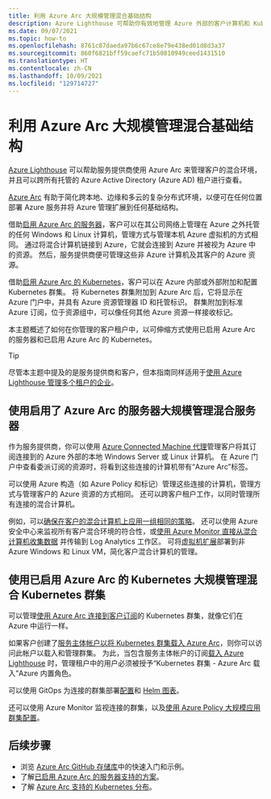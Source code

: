```yaml
---
title: 利用 Azure Arc 大规模管理混合基础结构
description: Azure Lighthouse 可帮助你有效地管理 Azure 外部的客户计算机和 Kubernetes 群集。
ms.date: 09/07/2021
ms.topic: how-to
ms.openlocfilehash: 8761c87daeda97b6c67ce8e79e438ed01d8d3a37
ms.sourcegitcommit: 860f6821bff59caefc71b50810949ceed1431510
ms.translationtype: HT
ms.contentlocale: zh-CN
ms.lasthandoff: 10/09/2021
ms.locfileid: "129714727"
---
```

# <a name="manage-hybrid-infrastructure-at-scale-with-azure-arc"></a>利用 Azure Arc 大规模管理混合基础结构

[Azure Lighthouse](../overview.md) 可以帮助服务提供商使用 Azure Arc 来管理客户的混合环境，并且可以跨所有托管的 Azure Active Directory (Azure AD) 租户进行查看。

[Azure Arc](../../azure-arc/overview.md) 有助于简化跨本地、边缘和多云的复杂分布式环境，以便可在任何位置部署 Azure 服务并将 Azure 管理扩展到任何基础结构。

借助[启用 Azure Arc 的服务器](../../azure-arc/servers/overview.md)，客户可以在其公司网络上管理在 Azure 之外托管的任何 Windows 和 Linux 计算机，管理方式与管理本机 Azure 虚拟机的方式相同。 通过将混合计算机链接到 Azure，它就会连接到 Azure 并被视为 Azure 中的资源。 然后，服务提供商便可管理这些非 Azure 计算机及其客户的 Azure 资源。

借助[启用 Azure Arc 的 Kubernetes](../../azure-arc/kubernetes/overview.md)，客户可以在 Azure 内部或外部附加和配置 Kubernetes 群集。 将 Kubernetes 群集附加到 Azure Arc 后，它将显示在 Azure 门户中，并具有 Azure 资源管理器 ID 和托管标识。 群集附加到标准 Azure 订阅，位于资源组中，可以像任何其他 Azure 资源一样接收标记。

本主题概述了如何在你管理的客户租户中，以可伸缩方式使用已启用 Azure Arc 的服务器和已启用 Azure Arc 的 Kubernetes。

> [!TIP]
> 尽管本主题中提及的是服务提供商和客户，但本指南同样适用于[使用 Azure Lighthouse 管理多个租户的企业](../concepts/enterprise.md)。

## <a name="manage-hybrid-servers-at-scale-with-azure-arcenabled-servers"></a>使用启用了 Azure Arc 的服务器大规模管理混合服务器

作为服务提供商，你可以使用 [Azure Connected Machine 代理](../../azure-arc/servers/agent-overview.md)管理客户将其订阅连接到的 Azure 外部的本地 Windows Server 或 Linux 计算机。 在 Azure 门户中查看委派订阅的资源时，将看到这些连接的计算机带有“Azure Arc”标签。

可以使用 Azure 构造（如 Azure Policy 和标记）管理这些连接的计算机，管理方式与管理客户的 Azure 资源的方式相同。 还可以跨客户租户工作，以同时管理所有连接的混合计算机。

例如，可以[确保在客户的混合计算机上应用一组相同的策略](../../azure-arc/servers/learn/tutorial-assign-policy-portal.md)。 还可以使用 Azure 安全中心来监视所有客户混合环境的符合性，或[使用 Azure Monitor 直接从混合计算机收集数据](../../azure-arc/servers/learn/tutorial-enable-vm-insights.md) 并传输到 Log Analytics 工作区。 可将[虚拟机扩展](../../azure-arc/servers/manage-vm-extensions.md)部署到非 Azure Windows 和 Linux VM，简化客户混合计算机的管理。

## <a name="manage-hybrid-kubernetes-clusters-at-scale-with-azure-arc-enabled-kubernetes"></a>使用已启用 Azure Arc 的 Kubernetes 大规模管理混合 Kubernetes 群集

可以管理[使用 Azure Arc 连接到客户订阅](../../azure-arc/kubernetes/quickstart-connect-cluster.md)的 Kubernetes 群集，就像它们在 Azure 中运行一样。

如果客户创建了[服务主体帐户以将 Kubernetes 群集载入 Azure Arc](../../azure-arc/kubernetes/create-onboarding-service-principal.md)，则你可以访问此帐户以载入和管理群集。 为此，当包含服务主体帐户的订阅[载入 Azure Lighthouse](onboard-customer.md) 时，管理租户中的用户必须被授予“Kubernetes 群集 - Azure Arc 载入”Azure 内置角色。

可以使用 GitOps 为连接的群集部署[配置](../../azure-arc/kubernetes/tutorial-use-gitops-connected-cluster.md)和 [Helm 图表](../../azure-arc/kubernetes/use-gitops-with-helm.md)。

还可以使用 Azure Monitor 监视连接的群集，以及[使用 Azure Policy 大规模应用群集配置](../../azure-arc/kubernetes/use-azure-policy.md)。

## <a name="next-steps"></a>后续步骤

- 浏览 [Azure Arc GitHub 存储库](https://github.com/microsoft/azure_arc)中的快速入门和示例。
- 了解[已启用 Azure Arc 的服务器支持的方案](../../azure-arc/servers/overview.md#supported-cloud-operations)。
- 了解 [Azure Arc 支持的 Kubernetes 分布](../../azure-arc/kubernetes/overview.md#supported-kubernetes-distributions)。
